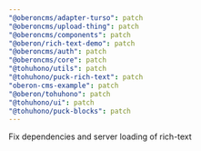 ```yaml
---
"@oberoncms/adapter-turso": patch
"@oberoncms/upload-thing": patch
"@oberoncms/components": patch
"@oberon/rich-text-demo": patch
"@oberoncms/auth": patch
"@oberoncms/core": patch
"@tohuhono/utils": patch
"@tohuhono/puck-rich-text": patch
"oberon-cms-example": patch
"@oberon/tohuhono": patch
"@tohuhono/ui": patch
"@tohuhono/puck-blocks": patch
---
```


Fix dependencies and server loading of rich-text
